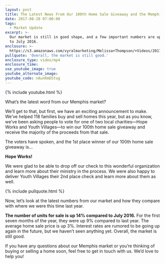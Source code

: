 ```yaml
---
layout: post
title: The Latest News From Our 100th Home Sale Giveaway and the Memphis Market
date: 2017-08-28 07:00:00
tags:
  - Market Update
excerpt: >-
  Our market is still in good shape, and a few important numbers are up compared
  to July 2016.
enclosure: >-
  https://s3.amazonaws.com/vyralmarketing/Melissa+Thompson/+Videos/2017/August/Memphis+Real+Estate+Agent-+The+Latest+News+From+Our+100th+Home+Sale+GIveaway+and+the+Memphis+Market.mp4
pullquote: 'Overall, the market is still good.'
enclosure_type: video/mp4
enclosure_time:
use_youtube_image: true
youtube_alternate_image:
youtube_code: nAunRmDStug
---
```



{% include youtube.html %}

What’s the latest word from our Memphis market?

We’ll get to that, but first, we have an exciting announcement to make. We’ve helped 118 families buy and sell homes this year, but as you know, we’ve been asking people to vote for one of two local charities—Hope Works and Youth Villages—to win our 100th home sale giveaway and receive the majority of the proceeds from that sale.

The voters have spoken, and the 1st place winner of our 100th home sale giveaway is…

**Hope Works!**

We were glad to be able to drop off our check to this wonderful organization and learn more about their ministry in the process. We were also happy to deliver Youth Villages their 2nd place check and learn more about them as well.

{% include pullquote.html %}

Now, let’s look at the latest numbers from our market and how they compare with where we were this time last year.

**The number of units for sale is up 14% compared to July 2016.** For the first seven months of the year, they were up 9% compared to last year. The average home sale price is up 3%. Interest rates are rumored to be going up again in the future, but we haven’t seen anything yet. Overall, the market is still good.

If you have any questions about our Memphis market or you’re thinking of buying or selling a home soon, feel free to get in touch with us. We’d love to help you!
